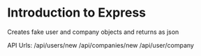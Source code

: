 # Introduction to Express
Creates fake user and company objects and returns as json

API Urls:
/api/users/new
/api/companies/new
/api/user/company